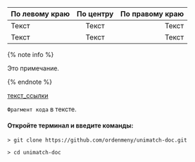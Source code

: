 | По левому краю  | По центру        | По правому краю |
| :---            |      :----:      |            ---: |
| Текст           | Текст            | Текст           |
| Текст           | Текст            | Текст           |

{% note info %}

Это примечание.

{% endnote %}

[текст_ссылки](ссылка "текст_подсказки")

`Фрагмент кода` в тексте.

#### Откройте терминал и введите команды:
```
> git clone https://github.com/ordenmeny/unimatch-doc.git

> cd unimatch-doc